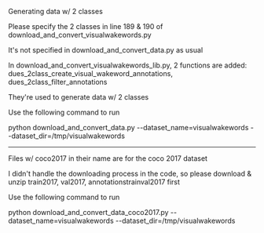 Generating data w/ 2 classes

Please specify the 2 classes in line 189 & 190 of download_and_convert_visualwakewords.py

It's not specified in download_and_convert_data.py as usual

In download_and_convert_visualwakewords_lib.py, 2 functions are added: dues_2class_create_visual_wakeword_annotations, dues_2class_filter_annotations

They're used to generate data w/ 2 classes

Use the following command to run

python download_and_convert_data.py --dataset_name=visualwakewords --dataset_dir=/tmp/visualwakewords

----------------
Files w/ coco2017 in their name are for the coco 2017 dataset

I didn't handle the downloading process in the code, so please download & unzip train2017, val2017, annotationstrainval2017 first

Use the following command to run

python download_and_convert_data_coco2017.py --dataset_name=visualwakewords --dataset_dir=/tmp/visualwakewords
